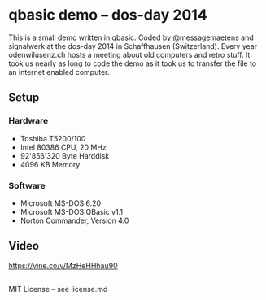 # qbasic demo – dos-day 2014
This is a small demo written in qbasic. Coded by @messagemaetens and signalwerk at the dos-day 2014 in Schaffhausen (Switzerland). Every year odenwilusenz.ch hosts a meeting about old computers and retro stuff.
It took us nearly as long to code the demo as it took us to transfer the file to an internet enabled computer.

## Setup
### Hardware
* Toshiba T5200/100
* Intel 80386 CPU, 20 MHz
* 92'856'320 Byte Harddisk
* 4096 KB Memory

### Software
* Microsoft MS-DOS 6.20
* Microsoft MS-DOS QBasic v1.1
* Norton Commander, Version 4.0

## Video
https://vine.co/v/MzHeHHhau90

##
MIT License – see license.md
